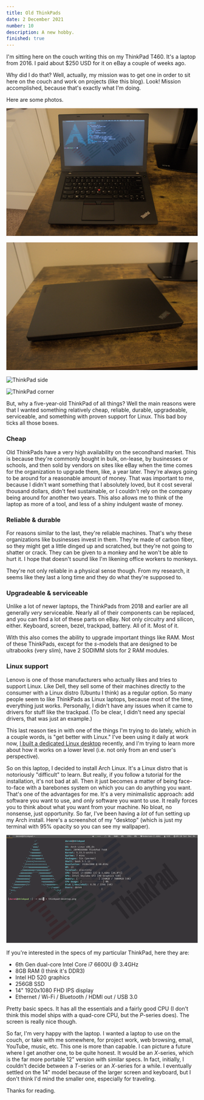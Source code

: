 ```yaml
---
title: Old ThinkPads
date: 2 December 2021
number: 10
description: A new hobby.
finished: true
---
```


I'm sitting here on the couch writing this on my ThinkPad T460. It's a laptop from 2016. I paid about $250 USD for it on eBay a couple of weeks ago.

Why did I do that? Well, actually, my mission was to get one in order to sit here on the couch and work on projects (like this blog). Look! Mission accomplished, because that's exactly what I'm doing.

Here are some photos.

![ThinkPad open](../assets/images/thinkpad/thinkpad-open.jpg "ThinkPad open")

![ThinkPad closed](../assets/images/thinkpad/thinkpad-closed.jpg "ThinkPad closed")

![ThinkPad side](../assets/images/thinkpad/thinkpad-side.jpg "ThinkPad side")

![ThinkPad corner](../assets/images/thinkpad/thinkpad-corner.jpg "ThinkPad corner")

But, why a five-year-old ThinkPad of all things? Well the main reasons were that I wanted something relatively cheap, reliable, durable, upgradeable, serviceable, and something with proven support for Linux. This bad boy ticks all those boxes.

### Cheap

Old ThinkPads have a very high availability on the secondhand market. This is because they're commonly bought in bulk, on-lease, by businesses or schools, and then sold by vendors on sites like eBay when the time comes for the organization to upgrade them, like, a year later. They're always going to be around for a reasonable amount of money. That was important to me, because I didn't want something that I absolutely loved, but it cost several thousand dollars, didn't feel sustainable, or I couldn't rely on the company being around for another two years. This also allows me to think of the laptop as more of a tool, and less of a shiny indulgent waste of money.

### Reliable & durable

For reasons similar to the last, they're reliable machines. That's why these organizations like businesses invest in them. They're made of carbon fiber, so they might get a little dinged up and scratched, but they're not going to shatter or crack. They can be given to a monkey and he won't be able to hurt it. I hope that doesn't sound like I'm likening office workers to monkeys.

They're not only reliable in a physical sense though. From my research, it seems like they last a long time and they do what they're supposed to.

### Upgradeable & serviceable

Unlike a lot of newer laptops, the ThinkPads from 2018 and earlier are all generally *very* serviceable. Nearly all of their components can be replaced, and you can find a lot of these parts on eBay. Not only circuitry and silicon, either. Keyboard, screen, bezel, trackpad, battery. All of it. Most of it.

With this also comes the ability to upgrade important things like RAM. Most of these ThinkPads, except for the *s*-models that are designed to be ultrabooks (very slim), have 2 SODIMM slots for 2 RAM modules.

### Linux support

Lenovo is one of those manufacturers who actually likes and tries to support Linux. Like Dell, they sell some of their machines directly to the consumer with a Linux distro (Ubuntu I think) as a regular option. So many people seem to like ThinkPads as Linux laptops, because most of the time, everything just works. Personally, I didn't have any issues when it came to drivers for stuff like the trackpad. (To be clear, I didn't need any special drivers, that was just an example.)

This last reason ties in with one of the things I'm trying to do lately, which in a couple words, is "get better with Linux." I've been using it daily at work now, [I built a dedicated Linux desktop](https://derekandersen.net/blog/pc-build-2021) recently, and I'm trying to learn more about how it works on a lower level (i.e. not only from an end user's perspective).

So on this laptop, I decided to install Arch Linux. It's a Linux distro that is notoriously "difficult" to learn. But really, if you follow a tutorial for the installation, it's not bad at all. Then it just becomes a matter of being face-to-face with a barebones system on which you can do anything you want. That's one of the advantages for me. It's a very minimalistic approach: add software you want to use, and *only* software you want to use. It really forces you to think about what you want from your machine. No bloat, no nonsense, just opportunity. So far, I've been having a *lot* of fun setting up my Arch install. Here's a screenshot of my "desktop" (which is just my terminal with 95% opacity so you can see my wallpaper). 

![My Arch desktop](../assets/images/thinkpad/thinkpad-desktop.png "My Arch desktop")

If you're interested in the specs of my particular ThinkPad, here they are:

- 6th Gen dual-core Intel Core i7 6600U @ 3.4GHz
- 8GB RAM (I think it's DDR3)
- Intel HD 520 graphics
- 256GB SSD
- 14" 1920x1080 FHD IPS display
- Ethernet / Wi-Fi / Bluetooth / HDMI out / USB 3.0

Pretty basic specs. It has all the essentials and a fairly good CPU (I don't think this model ships with a quad-core CPU, but the *P*-series does). The screen is really nice though.

So far, I'm very happy with the laptop. I wanted a laptop to use on the couch, or take with me somewhere, for project work, web browsing, email, YouTube, music, etc. This one is more than capable. I can picture a future where I get another one, to be quite honest. It would be an *X*-series, which is the far more portable 12" version with similar specs. In fact, initially, I couldn't decide between a *T*-series or an *X*-series for a while. I eventually settled on the 14" model because of the larger screen and keyboard, but I don't think I'd mind the smaller one, especially for traveling.

Thanks for reading.
